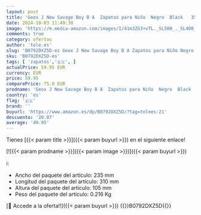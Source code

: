 ```yaml
---
layout: post
title: 'Geox J New Savage Boy B A  Zapatos para Niño  Negro  Black   35 EU'
date: 2024-10-03 11:49:30
image: 'https://m.media-amazon.com/images/I/41m3ZG3+vTL._SL500_._SL400_.jpg'
comments: true
category: ofertas
author: 'tole.es'
slug: 'B0792DXZ5D-es Geox J New Savage Boy B A Zapatos para Niño Negro Black 35 EU'
sku: 'B0792DXZ5D-es'
tags: [ 'zapatos','🇪🇸', ]
actualPrice: 59.95 EUR
currency: EUR
price: 59.95
comparePrice: 75.0 EUR
prodname: 'Geox J New Savage Boy B A  Zapatos para Niño  Negro  Black   35 EU'
country: 'es'
flag: '🇪🇸'
brand: ''
buyurl: 'https://www.amazon.es/dp/B0792DXZ5D/?tag=tolees-21'
descuento: '20.07'
average: '49.95'
---
```


Tienes [{{< param title >}}]({{< param buyurl >}}) en el siguiente enlace!

[![{{< param prodname >}}]({{< param image >}})]({{< param buyurl >}})

ℹ️:

- Ancho del paquete del artículo: 235 mm
- Longitud del paquete del artículo: 310 mm
- Altura del paquete del artículo: 105 mm
- Peso del paquete del artículo: 0.216 Kg

[🛒 Accede a la oferta!!]({{< param buyurl >}})
{{<world>}}B0792DXZ5D{{</world>}}
